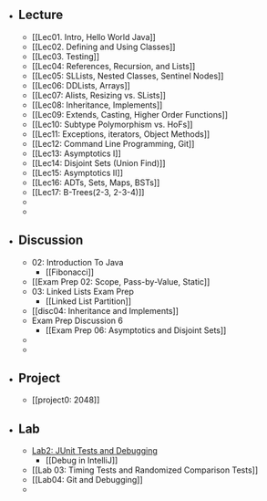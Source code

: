 - ## Lecture
	- [[Lec01. Intro, Hello World Java]]
	- [[Lec02. Defining and Using Classes]]
	- [[Lec03. Testing]]
	- [[Lec04: References, Recursion, and Lists]]
	- [[Lec05: SLLists, Nested Classes, Sentinel Nodes]]
	- [[Lec06: DDLists, Arrays]]
	- [[Lec07: Alists, Resizing vs. SLists]]
	- [[Lec08: Inheritance, Implements]]
	- [[Lec09: Extends, Casting, Higher Order Functions]]
	- [[Lec10: Subtype Polymorphism vs. HoFs]]
	- [[Lec11: Exceptions, iterators, Object Methods]]
	- [[Lec12: Command Line Programming, Git]]
	- [[Lec13: Asymptotics I]]
	- [[Lec14: Disjoint Sets (Union Find)]]
	- [[Lec15: Asymptotics II]]
	- [[Lec16: ADTs, Sets, Maps, BSTs]]
	- [[Lec17: B-Trees(2-3, 2-3-4)]]
	-
	-
- ## Discussion
	- 02: Introduction To Java
		- [[Fibonacci]]
	- [[Exam Prep 02: Scope, Pass-by-Value, Static]]
	- 03: Linked Lists Exam Prep
		- [[Linked List Partition]]
	- [[disc04: Inheritance and Implements]]
	- Exam Prep Discussion 6
		- [[Exam Prep 06: Asymptotics and Disjoint Sets]]
	-
	-
- ## Project
	- [[project0: 2048]]
- ## Lab
	- [Lab2: JUnit Tests and Debugging](https://sp21.datastructur.es/materials/lab/lab2/lab2)
		- [[Debug in IntelliJ]]
	- [[Lab 03: Timing Tests and Randomized Comparison Tests]]
	- [[Lab04: Git and Debugging]]
	-